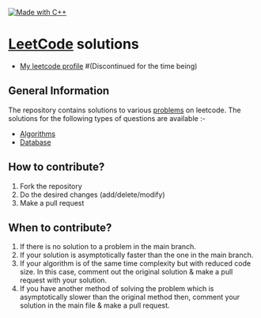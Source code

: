[![Made with C++](https://forthebadge.com/images/badges/made-with-c-plus-plus.svg)](https://github.com/revaan-mishra/LeetCode-Solutions) 

# [LeetCode](https://leetcode.com/) solutions
* [My leetcode profile](https://leetcode.com/revaan_mishra/)
#(Discontinued for the time being)
## General Information

The repository contains solutions to various [problems](https://leetcode.com/problemset/all/) on leetcode.
The solutions for the following types of questions are available :-

* [Algorithms](https://leetcode.com/problemset/algorithms/)
* [Database](https://leetcode.com/problemset/database/)

## How to contribute?

1. Fork the repository 
2. Do the desired changes (add/delete/modify)
3. Make a pull request

## When to contribute?

1. If there is no solution to a problem in the main branch.
2. If your solution is asymptotically faster than the one in the main branch.
3. If your algorithm is of the same time complexity but with reduced code size. In this case, comment out the original solution & make a pull request with your solution.
4. If you have another method of solving the problem which is asymptotically slower than the original method then, comment your solution in the main file & make a pull request.
